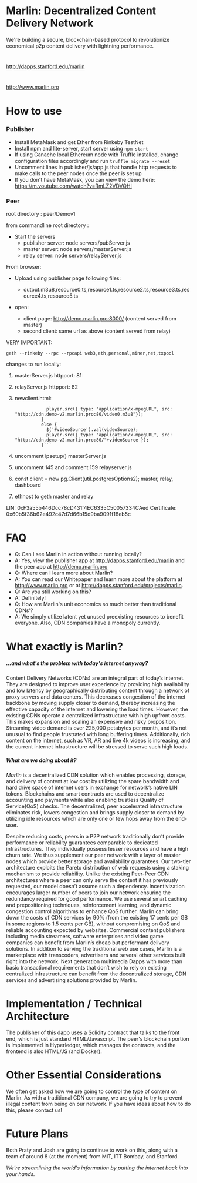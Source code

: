 # Marlin: Decentralized Content Delivery Network

We're building a secure, blockchain-based protocol to revolutionize economical p2p content delivery with lightning performance.
# 
http://dapps.stanford.edu/marlin
# 
http://www.marlin.pro


# How to use
### Publisher
  - Install MetaMask and get Ether from Rinkeby TestNet
  - Install npm and lite-server, start server using `npm start`
  - If using Ganache local Ethereum node with Truffle installed, change configuration files accordingly and run `truffle migrate --reset`
  - Uncomment lines in publisher/js/app.js that handle http requests to make calls to the peer nodes once the peer is set up
  - If you don't have MetaMask, you can view the demo here: https://m.youtube.com/watch?v=RmLZ2VDVQHI

### Peer

root directory : peer/Demov1

from commandline root directory :

- Start the servers
  - publisher server: node servers/pubServer.js
  - master server: node servers/masterServer.js
  - relay server: node servers/relayServer.js

From browser:

- Upload using publisher page following files:
  - output.m3u8,resource0.ts,resource1.ts,resource2.ts,resource3.ts,resource4.ts,resource5.ts

- open:
  - client page: http://demo.marlin.pro:8000/ (content served from master)
  - second client: same url as above (content served from relay)



VERY IMPORTANT:

`geth --rinkeby --rpc --rpcapi web3,eth,personal,miner,net,txpool`



changes to run locally:

1. masterServer.js
	httpport: 81
2. relayServer.js
	httpport: 82

3. newclient.html:
	```if (videoSource == null){
                player.src({ type: "application/x-mpegURL", src: "http://cdn.demo-v2.marlin.pro:80/video0.m3u8"});
              }
              else {
                $('#videoSource').val(videoSource);
                player.src({ type: "application/x-mpegURL", src: "http://cdn.demo-v2.marlin.pro:80/"+videoSource });
              }```

4. uncomment ipsetup() masterServer.js
5. uncomment 145 and comment 159 relayserver.js
6. const client = new pg.Client(util.postgresOptions2); master, relay, dashboard

7. ethhost to geth master and relay

LIN: 0xF3a55b446Dcc78cD431f4EC6335C50057334CAed
Certificate: 0x60b5f36b62e492c47d7d66b15d9ba9091f18eb5c 


# FAQ
 - Q: Can I see Marlin in action without running locally?
 - A: Yes, view the publisher app at http://dapps.stanford.edu/marlin and the peer app at http://demo.marlin.pro
 - Q: Where can I learn more about Marlin? 
 - A: You can read our Whitepaper and learn more about the platform at http://www.marlin.pro or at http://dapps.stanford.edu/projects/marlin.
 - Q: Are you still working on this?
 - A: Definitely!
 - Q: How are Marlin's unit economics so much better than traditional CDNs'? 
 - A: We simply utilize latent yet unused preexisting resources to benefit everyone. Also, CDN companies have a monopoly currently.

# What exactly is Marlin?
##### ...and what's the problem with today's internet anyway?
Content Delivery Networks (CDNs) are an integral part of today’s internet. They are designed to improve user experience by providing high availability and low latency by geographically distributing content through a network of proxy servers and data centers. This decreases congestion of the internet backbone by moving supply closer to demand, thereby increasing the effective capacity of the internet and lowering the load times. However, the existing CDNs operate a centralized infrastructure with high upfront costs. This makes expansion and scaling an expensive and risky proposition. Streaming video demand is over 225,000 petabytes per month, and it’s not unusual to find people frustrated with long buffering times. Additionally, rich content on the internet, such as VR, AR and live 4k videos is increasing, and the current internet infrastructure will be stressed to serve such high loads.

##### What are we doing about it?
*Marlin* is a decentralized CDN solution which enables processing, storage, and delivery of content at low cost by utilizing the spare bandwidth and hard drive space of internet users in exchange for network’s native LIN tokens. Blockchains and smart contracts are used to decentralize accounting and payments while also enabling trustless Quality of Service(QoS) checks. The decentralized, peer accelerated infrastructure eliminates risk, lowers congestion and brings supply closer to demand by utilizing idle resources which are only one or few hops away from the end-user.

Despite reducing costs, peers in a P2P network traditionally don’t provide performance or reliability guarantees comparable to dedicated infrastructures. They individually possess lesser resources and have a high churn rate. We thus supplement our peer network with a layer of master nodes which provide better storage and availability guarantees. Our two-tier architecture exploits the Pareto distribution of web requests using a staking mechanism to provide reliability. Unlike the existing Peer-Peer CDN architectures where a peer can only serve the content it has previously requested, our model doesn’t assume such a dependency. Incentivization encourages larger number of peers to join our network ensuring the redundancy required for good performance. We use several smart caching and prepositioning techniques, reinforcement learning, and dynamic congestion control algorithms to enhance QoS further. Marlin can bring down the costs of CDN services by 90% (from the existing 17 cents per GB in some regions to 1.5 cents per GB), without compromising on QoS and reliable accounting expected by websites. Commercial content publishers including media streamers, software enterprises and video game companies can benefit from Marlin’s cheap but performant delivery solutions. In addition to serving the traditional web use cases, Marlin is a marketplace with transcoders, advertisers and several other services built right into the network. Next generation multimedia Dapps with more than basic transactional requirements that don’t wish to rely on existing centralized infrastructure can benefit from the decentralized storage, CDN services and advertising solutions provided by Marlin.

# Implementation / Technical Architecture
The publisher of this dapp uses a Solidity contract that talks to the front end, which is just standard HTML/Javascript. The peer's blockchain portion is implemented in Hyperledger, which manages the contracts, and the frontend is also HTML/JS (and Docker).

# Other Essential Considerations
We often get asked how we are going to control the type of content on Marlin. As with a traditional CDN company, we are going to try to prevent illegal content from being on our network. If you have ideas about how to do this, please contact us!

# Future Plans
Both Praty and Josh are going to continue to work on this, along with a team of around 8 (at the moment) from MIT, ITT Bombay, and Stanford. 

*We're streamlining the world's information by putting the internet back into your hands.*
